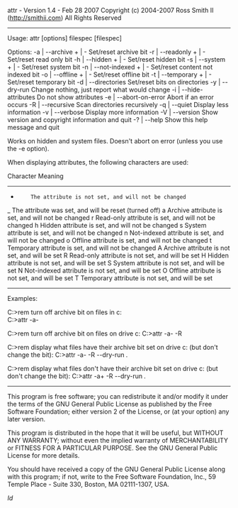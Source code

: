 attr - Version 1.4 - Feb 28 2007
Copyright (c) 2004-2007 Ross Smith II (http://smithii.com) All Rights Reserved

------------------------------------------------------------------------------

Usage: attr [options] filespec [filespec]

Options:
-a | --archive     + | -  Set/reset archive bit
-r | --readonly    + | -  Set/reset read only bit
-h | --hidden      + | -  Set/reset hidden bit
-s | --system      + | -  Set/reset system bit
-n | --not-indexed + | -  Set/reset content not indexed bit
-o | --offline     + | -  Set/reset offline bit
-t | --temporary   + | -  Set/reset temporary bit
-d | --directories        Set/reset bits on directories
-y | --dry-run            Change nothing, just report what would change
-i | --hide-attributes    Do not show attributes
-e | --abort-on-error     Abort if an error occurs
-R | --recursive          Scan directories recursively
-q | --quiet              Display less information
-v | --verbose            Display more information
-V | --version            Show version and copyright information and quit
-? | --help               Show this help message and quit

Works on hidden and system files.
Doesn't abort on error (unless you use the -e option).

When displaying attributes, the following characters are used:

Character Meaning
--------- -------
-		  The attribute is not set, and will not be changed
_         The attribute was set, and will be reset (turned off)
a         Archive     attribute is set, and will not be changed
r         Read-only   attribute is set, and will not be changed
h         Hidden      attribute is set, and will not be changed
s         System      attribute is set, and will not be changed
n         Not-indexed attribute is set, and will not be changed
o         Offline     attribute is set, and will not be changed
t         Temporary   attribute is set, and will not be changed
A         Archive     attribute is not set, and will be set
R         Read-only   attribute is not set, and will be set
H         Hidden      attribute is not set, and will be set
S         System      attribute is not set, and will be set
N         Not-indexed attribute is not set, and will be set
O         Offline     attribute is not set, and will be set
T         Temporary   attribute is not set, and will be set

------------------------------------------------------------------------------

Examples:

C:\>rem turn off archive bit on files in c:\
C:\>attr -a- 

C:\>rem turn off archive bit on files on drive c:
C:\>attr -a- -R

C:\>rem display what files have their archive bit set on drive c: (but don't change the bit):
C:\>attr -a- -R --dry-run *.*

C:\>rem display what files don't have their archive bit set on drive c: (but don't change the bit):
C:\>attr -a+ -R --dry-run *.*

------------------------------------------------------------------------------

This program is free software; you can redistribute it and/or
modify it under the terms of the GNU General Public License
as published by the Free Software Foundation; either version 2
of the License, or (at your option) any later version.

This program is distributed in the hope that it will be useful,
but WITHOUT ANY WARRANTY; without even the implied warranty of
MERCHANTABILITY or FITNESS FOR A PARTICULAR PURPOSE.  See the
GNU General Public License for more details.

You should have received a copy of the GNU General Public License
along with this program; if not, write to the Free Software
Foundation, Inc., 59 Temple Place - Suite 330, Boston, MA  02111-1307, USA.

$Id$
